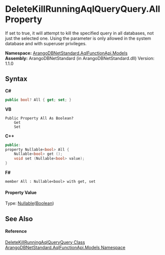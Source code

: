 # DeleteKillRunningAqlQueryQuery.All Property 
 

If set to true, it will attempt to kill the specified query in all databases, not just the selected one. Using the parameter is only allowed in the system database and with superuser privileges.

**Namespace:**&nbsp;<a href="e03acbe1-782e-533e-7ffe-cd51613ed54f">ArangoDBNetStandard.AqlFunctionApi.Models</a><br />**Assembly:**&nbsp;ArangoDBNetStandard (in ArangoDBNetStandard.dll) Version: 1.1.0

## Syntax

**C#**<br />
``` C#
public bool? All { get; set; }
```

**VB**<br />
``` VB
Public Property All As Boolean?
	Get
	Set
```

**C++**<br />
``` C++
public:
property Nullable<bool> All {
	Nullable<bool> get ();
	void set (Nullable<bool> value);
}
```

**F#**<br />
``` F#
member All : Nullable<bool> with get, set

```


#### Property Value
Type: <a href="https://docs.microsoft.com/dotnet/api/system.nullable-1" target="_blank" rel="noopener noreferrer">Nullable</a>(<a href="https://docs.microsoft.com/dotnet/api/system.boolean" target="_blank" rel="noopener noreferrer">Boolean</a>)

## See Also


#### Reference
<a href="7a2d3035-3673-76f2-7d6b-303c81b0f395">DeleteKillRunningAqlQueryQuery Class</a><br /><a href="e03acbe1-782e-533e-7ffe-cd51613ed54f">ArangoDBNetStandard.AqlFunctionApi.Models Namespace</a><br />